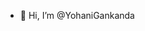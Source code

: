 - 👋 Hi, I’m @YohaniGankanda

<!---
YohaniGankanda/YohaniGankanda is a ✨ special ✨ repository because its `README.md` (this file) appears on your GitHub profile.
You can click the Preview link to take a look at your changes.
--->
